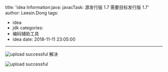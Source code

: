 title: 'idea Information:java: javacTask: 源发行版 1.7 需要目标发行版 1.7'
author: Leesin.Dong
tags:
  - idea
  - jdk
categories:
  - 编码辅助工具
  - idea
date: 2018-11-11 23:05:00
---

![upload successful](/images/my_blog_195.png)
解决

![upload successful](/images/my_blog_196.png)